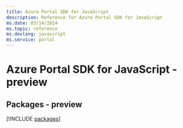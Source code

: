 ```yaml
---
title: Azure Portal SDK for JavaScript
description: Reference for Azure Portal SDK for JavaScript
ms.date: 03/14/2024
ms.topic: reference
ms.devlang: javascript
ms.service: portal
---
```

# Azure Portal SDK for JavaScript - preview
## Packages - preview
[!INCLUDE [packages](portal-index.md)]